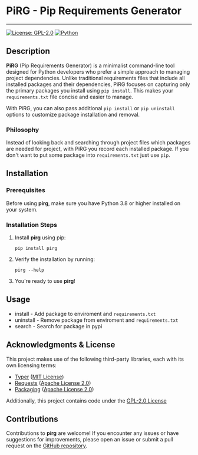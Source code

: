 # PiRG - Pip Requirements Generator

***

[![License: GPL-2.0](https://img.shields.io/badge/License-GPL%20v2-blue.svg)](https://www.gnu.org/licenses/gpl-2.0.html)
[![Python](https://img.shields.io/badge/python-3.8%2B-blue.svg)](https://www.python.org/downloads/)

## Description

**PiRG** (Pip Requirements Generator) is a minimalist command-line tool designed for Python developers who prefer a simple approach to managing project dependencies. Unlike traditional requirements files that include all installed packages and their dependencies, PiRG focuses on capturing only the primary packages you install using `pip install`. This makes your `requirements.txt` file concise and easier to manage.

With PiRG, you can also pass additional `pip install` or `pip uninstall` options to customize package installation and removal.

### Philosophy
Instead of looking back and searching through project files which packages are needed for project, with PiRG you record each installed package. If you don't want to put some package into `requirements.txt` just use `pip`.
## Installation

### Prerequisites

Before using **pirg**, make sure you have Python 3.8 or higher installed on your system.

### Installation Steps

1. Install **pirg** using pip:

    ```
    pip install pirg
    ```

2. Verify the installation by running:

    ```
    pirg --help
    ```

3. You're ready to use **pirg**!

## Usage

- install - Add package to enviroment and `requirements.txt`
- uninstall - Remove package from enviroment and `requirements.txt`
- search - Search for package in pypi

## Acknowledgments & License

This project makes use of the following third-party libraries, each with its own licensing terms:

- [Typer](https://github.com/tiangolo/typer) ([MIT License](./licenses/MIT.txt))
- [Requests](https://github.com/psf/requests) ([Apache License 2.0](./licenses/APACHE-2.0.txt))
- [Packaging](https://github.com/pypa/packaging) ([Apache License 2.0](./licenses/APACHE-2.0.txt))

Additionally, this project contains code under the [GPL-2.0 License](./licenses/GPL-2.0.txt)

## Contributions

Contributions to **pirg** are welcome! If you encounter any issues or have suggestions for improvements, please open an issue or submit a pull request on the [GitHub repository](https://github.com/kokoteen/pirg).
